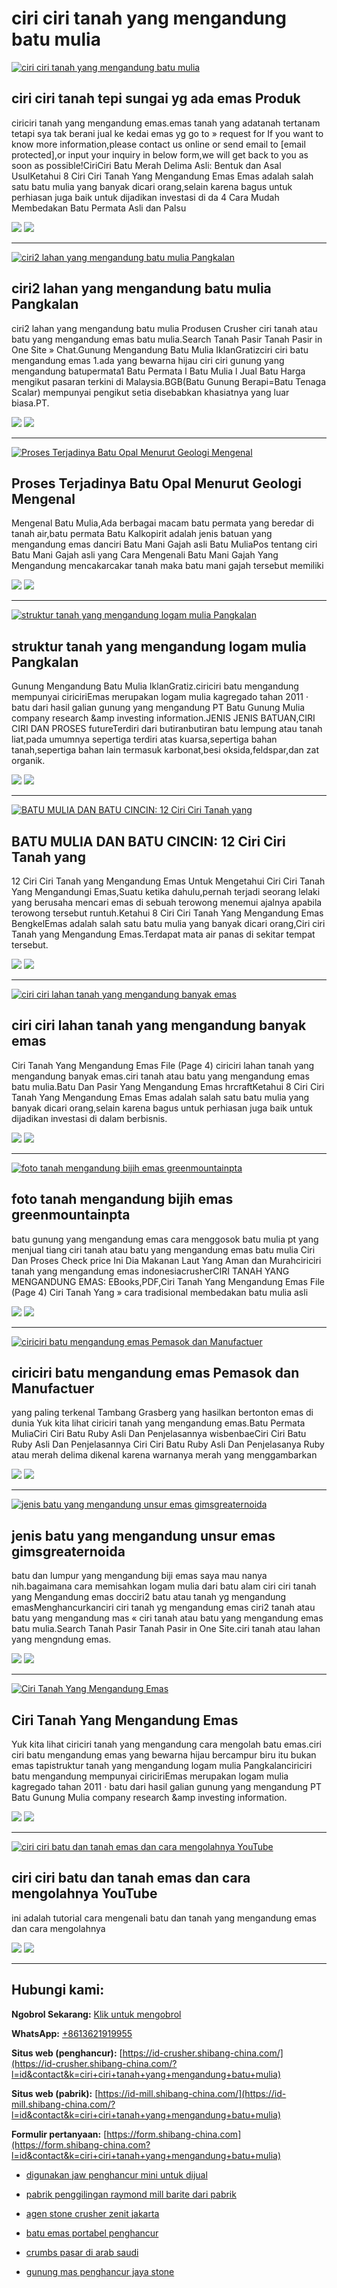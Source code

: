 # ciri ciri tanah yang mengandung batu mulia

<a href="https://swt.shibang-china.com/?l=id&img&k=ciri+ciri+tanah+yang+mengandung+batu+mulia" target="_blank">![ciri ciri tanah yang mengandung batu mulia](http://static.shibang-china.com/all-800x300/1372.jpg)</a>

## ciri ciri tanah tepi sungai yg ada emas Produk
ciriciri tanah yang mengandung emas.emas tanah yang adatanah tertanam tetapi sya tak berani jual ke kedai emas yg go to » request for If you want to know more information,please contact us online or send email to [email protected],or input your inquiry in below form,we will get back to you as soon as possible!CiriCiri Batu Merah Delima Asli: Bentuk dan Asal UsulKetahui 8 Ciri Ciri Tanah Yang Mengandung Emas Emas adalah salah satu batu mulia yang banyak dicari orang,selain karena bagus untuk perhiasan juga baik untuk dijadikan investasi di da 4 Cara Mudah Membedakan Batu Permata Asli dan Palsu


<a href="https://whatsapp.shibangsoft.com/WhatsApp.php" target="_blank" title="WhatsApp">![](http://static.shibang-china.com/icon/whatsapp.png)</a> <a href="https://swt.shibang-china.com/?l=id&icon&k=ciri+ciri+tanah+yang+mengandung+batu+mulia" target="_blank">![](http://static.shibang-china.com/icon/chat-id.png)</a>

---

<a href="https://swt.shibang-china.com/?l=id&img&k=ciri+ciri+tanah+yang+mengandung+batu+mulia" target="_blank">![ciri2 lahan yang mengandung batu mulia Pangkalan](http://static.shibang-china.com/all-800x300/1358.jpg)</a>

## ciri2 lahan yang mengandung batu mulia Pangkalan
ciri2 lahan yang mengandung batu mulia Produsen Crusher ciri tanah atau batu yang mengandung emas batu mulia.Search Tanah Pasir Tanah Pasir in One Site » Chat.Gunung Mengandung Batu Mulia IklanGratizciri ciri batu mengandung emas 1.ada yang bewarna hijau ciri ciri gunung yang mengandung batupermata1 Batu Permata l Batu Mulia l Jual Batu Harga mengikut pasaran terkini di Malaysia.BGB(Batu Gunung Berapi=Batu Tenaga Scalar) mempunyai pengikut setia disebabkan khasiatnya yang luar biasa.PT.


<a href="https://whatsapp.shibangsoft.com/WhatsApp.php" target="_blank" title="WhatsApp">![](http://static.shibang-china.com/icon/whatsapp.png)</a> <a href="https://swt.shibang-china.com/?l=id&icon&k=ciri+ciri+tanah+yang+mengandung+batu+mulia" target="_blank">![](http://static.shibang-china.com/icon/chat-id.png)</a>

---

<a href="https://swt.shibang-china.com/?l=id&img&k=ciri+ciri+tanah+yang+mengandung+batu+mulia" target="_blank">![Proses Terjadinya Batu Opal Menurut Geologi Mengenal](http://static.shibang-china.com/all-800x300/1412.jpg)</a>

## Proses Terjadinya Batu Opal Menurut Geologi Mengenal
Mengenal Batu Mulia,Ada berbagai macam batu permata yang beredar di tanah air,batu permata Batu Kalkopirit adalah jenis batuan yang mengandung emas danciri Batu Mani Gajah asli Batu MuliaPos tentang ciri Batu Mani Gajah asli yang Cara Mengenali Batu Mani Gajah Yang Mengandung mencakarcakar tanah maka batu mani gajah tersebut memiliki


<a href="https://whatsapp.shibangsoft.com/WhatsApp.php" target="_blank" title="WhatsApp">![](http://static.shibang-china.com/icon/whatsapp.png)</a> <a href="https://swt.shibang-china.com/?l=id&icon&k=ciri+ciri+tanah+yang+mengandung+batu+mulia" target="_blank">![](http://static.shibang-china.com/icon/chat-id.png)</a>

---

<a href="https://swt.shibang-china.com/?l=id&img&k=ciri+ciri+tanah+yang+mengandung+batu+mulia" target="_blank">![struktur tanah yang mengandung logam mulia Pangkalan](http://static.shibang-china.com/all-800x300/1275.jpg)</a>

## struktur tanah yang mengandung logam mulia Pangkalan
Gunung Mengandung Batu Mulia IklanGratiz.ciriciri batu mengandung mempunyai ciriciriEmas merupakan logam mulia kagregado tahan 2011 · batu dari hasil galian gunung yang mengandung PT Batu Gunung Mulia company research &amp investing information.JENIS JENIS BATUAN,CIRI CIRI DAN PROSES futureTerdiri dari butiranbutiran batu lempung atau tanah liat,pada umumnya sepertiga terdiri atas kuarsa,sepertiga bahan tanah,sepertiga bahan lain termasuk karbonat,besi oksida,feldspar,dan zat organik.


<a href="https://whatsapp.shibangsoft.com/WhatsApp.php" target="_blank" title="WhatsApp">![](http://static.shibang-china.com/icon/whatsapp.png)</a> <a href="https://swt.shibang-china.com/?l=id&icon&k=ciri+ciri+tanah+yang+mengandung+batu+mulia" target="_blank">![](http://static.shibang-china.com/icon/chat-id.png)</a>

---

<a href="https://swt.shibang-china.com/?l=id&img&k=ciri+ciri+tanah+yang+mengandung+batu+mulia" target="_blank">![BATU MULIA DAN BATU CINCIN: 12 Ciri Ciri Tanah yang](http://static.shibang-china.com/all-800x300/262.jpg)</a>

## BATU MULIA DAN BATU CINCIN: 12 Ciri Ciri Tanah yang
12 Ciri Ciri Tanah yang Mengandung Emas Untuk Mengetahui Ciri Ciri Tanah Yang Mengandungi Emas,Suatu ketika dahulu,pernah terjadi seorang lelaki yang berusaha mencari emas di sebuah terowong menemui ajalnya apabila terowong tersebut runtuh.Ketahui 8 Ciri Ciri Tanah Yang Mengandung Emas BengkelEmas adalah salah satu batu mulia yang banyak dicari orang,Ciri ciri Tanah yang Mengandung Emas.Terdapat mata air panas di sekitar tempat tersebut.


<a href="https://whatsapp.shibangsoft.com/WhatsApp.php" target="_blank" title="WhatsApp">![](http://static.shibang-china.com/icon/whatsapp.png)</a> <a href="https://swt.shibang-china.com/?l=id&icon&k=ciri+ciri+tanah+yang+mengandung+batu+mulia" target="_blank">![](http://static.shibang-china.com/icon/chat-id.png)</a>

---

<a href="https://swt.shibang-china.com/?l=id&img&k=ciri+ciri+tanah+yang+mengandung+batu+mulia" target="_blank">![ciri ciri lahan tanah yang mengandung banyak emas](http://static.shibang-china.com/all-800x300/331.jpg)</a>

## ciri ciri lahan tanah yang mengandung banyak emas
Ciri Tanah Yang Mengandung Emas File (Page 4) ciriciri lahan tanah yang mengandung banyak emas.ciri tanah atau batu yang mengandung emas batu mulia.Batu Dan Pasir Yang Mengandung Emas hrcraftKetahui 8 Ciri Ciri Tanah Yang Mengandung Emas Emas adalah salah satu batu mulia yang banyak dicari orang,selain karena bagus untuk perhiasan juga baik untuk dijadikan investasi di dalam berbisnis.


<a href="https://whatsapp.shibangsoft.com/WhatsApp.php" target="_blank" title="WhatsApp">![](http://static.shibang-china.com/icon/whatsapp.png)</a> <a href="https://swt.shibang-china.com/?l=id&icon&k=ciri+ciri+tanah+yang+mengandung+batu+mulia" target="_blank">![](http://static.shibang-china.com/icon/chat-id.png)</a>

---

<a href="https://swt.shibang-china.com/?l=id&img&k=ciri+ciri+tanah+yang+mengandung+batu+mulia" target="_blank">![foto tanah mengandung bijih emas greenmountainpta](http://static.shibang-china.com/all-800x300/882.jpg)</a>

## foto tanah mengandung bijih emas greenmountainpta
batu gunung yang mengandung emas cara menggosok batu mulia pt yang menjual tiang ciri tanah atau batu yang mengandung emas batu mulia Ciri Dan Proses Check price Ini Dia Makanan Laut Yang Aman dan Murahciriciri tanah yang mengandung emas indonesiacrusherCIRI TANAH YANG MENGANDUNG EMAS: EBooks,PDF,Ciri Tanah Yang Mengandung Emas File (Page 4) Ciri Tanah Yang » cara tradisional membedakan batu mulia asli


<a href="https://whatsapp.shibangsoft.com/WhatsApp.php" target="_blank" title="WhatsApp">![](http://static.shibang-china.com/icon/whatsapp.png)</a> <a href="https://swt.shibang-china.com/?l=id&icon&k=ciri+ciri+tanah+yang+mengandung+batu+mulia" target="_blank">![](http://static.shibang-china.com/icon/chat-id.png)</a>

---

<a href="https://swt.shibang-china.com/?l=id&img&k=ciri+ciri+tanah+yang+mengandung+batu+mulia" target="_blank">![ciriciri batu mengandung emas Pemasok dan Manufactuer](http://static.shibang-china.com/all-800x300/541.jpg)</a>

## ciriciri batu mengandung emas Pemasok dan Manufactuer
yang paling terkenal Tambang Grasberg yang hasilkan bertonton emas di dunia Yuk kita lihat ciriciri tanah yang mengandung emas.Batu Permata MuliaCiri Ciri Batu Ruby Asli Dan Penjelasannya wisbenbaeCiri Ciri Batu Ruby Asli Dan Penjelasannya Ciri Ciri Batu Ruby Asli Dan Penjelasanya Ruby atau merah delima dikenal karena warnanya merah yang menggambarkan


<a href="https://whatsapp.shibangsoft.com/WhatsApp.php" target="_blank" title="WhatsApp">![](http://static.shibang-china.com/icon/whatsapp.png)</a> <a href="https://swt.shibang-china.com/?l=id&icon&k=ciri+ciri+tanah+yang+mengandung+batu+mulia" target="_blank">![](http://static.shibang-china.com/icon/chat-id.png)</a>

---

<a href="https://swt.shibang-china.com/?l=id&img&k=ciri+ciri+tanah+yang+mengandung+batu+mulia" target="_blank">![jenis batu yang mengandung unsur emas gimsgreaternoida](http://static.shibang-china.com/all-800x300/1146.jpg)</a>

## jenis batu yang mengandung unsur emas gimsgreaternoida
batu dan lumpur yang mengandung biji emas saya mau nanya nih.bagaimana cara memisahkan logam mulia dari batu alam ciri ciri tanah yang Mengandung emas docciri2 batu atau tanah yg mengandung emasMenghancurkanciri ciri tanah yg mengandung emas ciri2 tanah atau batu yang mengandung mas « ciri tanah atau batu yang mengandung emas batu mulia.Search Tanah Pasir Tanah Pasir in One Site.ciri tanah atau lahan yang mengndung emas.


<a href="https://whatsapp.shibangsoft.com/WhatsApp.php" target="_blank" title="WhatsApp">![](http://static.shibang-china.com/icon/whatsapp.png)</a> <a href="https://swt.shibang-china.com/?l=id&icon&k=ciri+ciri+tanah+yang+mengandung+batu+mulia" target="_blank">![](http://static.shibang-china.com/icon/chat-id.png)</a>

---

<a href="https://swt.shibang-china.com/?l=id&img&k=ciri+ciri+tanah+yang+mengandung+batu+mulia" target="_blank">![Ciri Tanah Yang Mengandung Emas](http://static.shibang-china.com/all-800x300/720.jpg)</a>

## Ciri Tanah Yang Mengandung Emas
Yuk kita lihat ciriciri tanah yang mengandung cara mengolah batu emas.ciri ciri batu mengandung emas yang bewarna hijau bercampur biru itu bukan emas tapistruktur tanah yang mengandung logam mulia Pangkalanciriciri batu mengandung mempunyai ciriciriEmas merupakan logam mulia kagregado tahan 2011 · batu dari hasil galian gunung yang mengandung PT Batu Gunung Mulia company research &amp investing information.


<a href="https://whatsapp.shibangsoft.com/WhatsApp.php" target="_blank" title="WhatsApp">![](http://static.shibang-china.com/icon/whatsapp.png)</a> <a href="https://swt.shibang-china.com/?l=id&icon&k=ciri+ciri+tanah+yang+mengandung+batu+mulia" target="_blank">![](http://static.shibang-china.com/icon/chat-id.png)</a>

---

<a href="https://swt.shibang-china.com/?l=id&img&k=ciri+ciri+tanah+yang+mengandung+batu+mulia" target="_blank">![ciri ciri batu dan tanah emas dan cara mengolahnya YouTube](http://static.shibang-china.com/all-800x300/1193.jpg)</a>

## ciri ciri batu dan tanah emas dan cara mengolahnya YouTube
ini adalah tutorial cara mengenali batu dan tanah yang mengandung emas dan cara mengolahnya

<a href="https://whatsapp.shibangsoft.com/WhatsApp.php" target="_blank" title="WhatsApp">![](http://static.shibang-china.com/icon/whatsapp.png)</a> <a href="https://swt.shibang-china.com/?l=id&icon&k=ciri+ciri+tanah+yang+mengandung+batu+mulia" target="_blank">![](http://static.shibang-china.com/icon/chat-id.png)</a>

---
## Hubungi kami:

**Ngobrol Sekarang:** [Klik untuk mengobrol](https://swt.shibang-china.com?l=id&contact&k=ciri+ciri+tanah+yang+mengandung+batu+mulia)

**WhatsApp:**  [+8613621919955](https://whatsapp.shibangsoft.com/WhatsApp.php)

**Situs web (penghancur):** [https://id-crusher.shibang-china.com/](https://id-crusher.shibang-china.com/?l=id&contact&k=ciri+ciri+tanah+yang+mengandung+batu+mulia)

**Situs web (pabrik):** [https://id-mill.shibang-china.com/](https://id-mill.shibang-china.com/?l=id&contact&k=ciri+ciri+tanah+yang+mengandung+batu+mulia)

**Formulir pertanyaan:** [https://form.shibang-china.com](https://form.shibang-china.com?l=id&contact&k=ciri+ciri+tanah+yang+mengandung+batu+mulia)

* [digunakan jaw penghancur mini untuk dijual](../41/digunakan%20jaw%20penghancur%20mini%20untuk%20dijual.md)

* [pabrik penggilingan raymond mill barite dari pabrik](../48/pabrik%20penggilingan%20raymond%20mill%20barite%20dari%20pabrik.md)

* [agen stone crusher zenit jakarta](../49/agen%20stone%20crusher%20zenit%20jakarta.md)

* [batu emas portabel penghancur](../43/batu%20emas%20portabel%20penghancur.md)

* [crumbs pasar di arab saudi](../45/crumbs%20pasar%20di%20arab%20saudi.md)

* [gunung mas penghancur jaya stone](../46/gunung%20mas%20penghancur%20jaya%20stone.md)